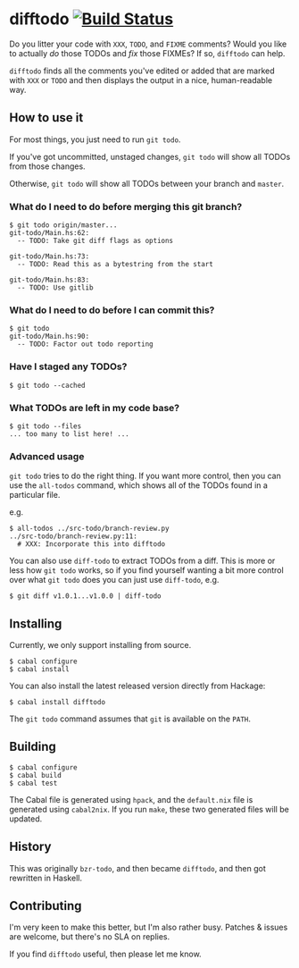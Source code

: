 # difftodo [![Build Status](https://travis-ci.org/jml/difftodo.svg)](https://travis-ci.org/jml/difftodo)

Do you litter your code with `XXX`, `TODO`, and `FIXME` comments? Would you
like to actually _do_ those TODOs and _fix_ those FIXMEs? If so, `difftodo`
can help.

`difftodo` finds all the comments you've edited or added that are marked with
`XXX` or `TODO` and then displays the output in a nice, human-readable way.

## How to use it

For most things, you just need to run `git todo`.

If you've got uncommitted, unstaged changes, `git todo` will show all TODOs
from those changes.

Otherwise, `git todo` will show all TODOs between your branch and `master`.

### What do I need to do before merging this git branch?

```
$ git todo origin/master...
git-todo/Main.hs:62:
  -- TODO: Take git diff flags as options

git-todo/Main.hs:73:
  -- TODO: Read this as a bytestring from the start

git-todo/Main.hs:83:
  -- TODO: Use gitlib
```

### What do I need to do before I can commit this?

```
$ git todo
git-todo/Main.hs:90:
  -- TODO: Factor out todo reporting
```

### Have I staged any TODOs?

```
$ git todo --cached
```

### What TODOs are left in my code base?

```
$ git todo --files
... too many to list here! ...
```

### Advanced usage

`git todo` tries to do the right thing. If you want more control, then you can
use the `all-todos` command, which shows all of the TODOs found in a
particular file.

e.g.

```
$ all-todos ../src-todo/branch-review.py
../src-todo/branch-review.py:11:
  # XXX: Incorporate this into difftodo
```

You can also use `diff-todo` to extract TODOs from a diff. This is more or
less how `git todo` works, so if you find yourself wanting a bit more control
over what `git todo` does you can just use `diff-todo`, e.g.

```
$ git diff v1.0.1...v1.0.0 | diff-todo
```

## Installing

Currently, we only support installing from source.

```
$ cabal configure
$ cabal install
```

You can also install the latest released version directly from Hackage:

```
$ cabal install difftodo
```

The `git todo` command assumes that `git` is available on the `PATH`.

## Building

```
$ cabal configure
$ cabal build
$ cabal test
```

The Cabal file is generated using `hpack`, and the `default.nix` file is
generated using `cabal2nix`. If you run `make`, these two generated files will
be updated.

## History

This was originally `bzr-todo`, and then became `difftodo`, and then got
rewritten in Haskell.

## Contributing

I'm very keen to make this better, but I'm also rather busy. Patches & issues
are welcome, but there's no SLA on replies.

If you find `difftodo` useful, then please let me know.
